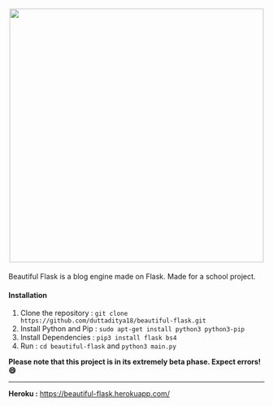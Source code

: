 
<h1 align="center"><center><img src="https://i.imgur.com/QF17bG7.png" width="500px"></center></h1>

Beautiful Flask is a blog engine made on Flask. Made for a school project.

#### Installation
1. Clone the repository : `git clone https://github.com/duttaditya18/beautiful-flask.git`
2. Install Python and Pip : `sudo apt-get install python3 python3-pip`
3. Install Dependencies : `pip3 install flask bs4`
4. Run : `cd beautiful-flask` and `python3 main.py`

**Please note that this project is in its extremely beta phase. Expect errors! :smile:**

---

**Heroku :** https://beautiful-flask.herokuapp.com/

